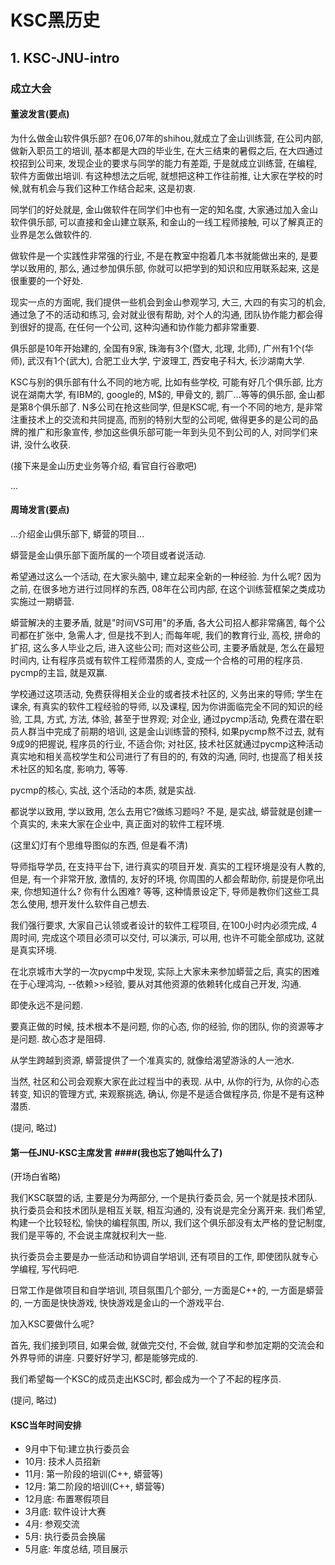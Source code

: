 # KSC黑历史 #
## 1. KSC-JNU-intro
### 成立大会 ###
#### 董波发言(要点) ####
<!--
编者:我真的想不起董波是什么大神了, 反正是金山的人
-->

为什么做金山软件俱乐部? 在06,07年的shihou,就成立了金山训练营, 在公司内部, 做新入职员工的培训, 基本都是大四的毕业生, 在大三结束的暑假之后, 在大四通过校招到公司来, 发现企业的要求与同学的能力有差距, 于是就成立训练营, 在编程, 软件方面做出培训. 有这种想法之后呢, 就想把这种工作往前推, 让大家在学校的时候,就有机会与我们这种工作结合起来, 这是初衷.

同学们的好处就是, 金山做软件在同学们中也有一定的知名度, 大家通过加入金山软件俱乐部, 可以直接和金山建立联系, 和金山的一线工程师接触, 可以了解真正的业界是怎么做软件的.

做软件是一个实践性非常强的行业, 不是在教室中抱着几本书就能做出来的, 是要学以致用的, 那么, 通过参加俱乐部, 你就可以把学到的知识和应用联系起来, 这是很重要的一个好处.

现实一点的方面呢, 我们提供一些机会到金山参观学习, 大三, 大四的有实习的机会, 通过急了不的活动和练习, 会对就业很有帮助, 对个人的沟通, 团队协作能力都会得到很好的提高, 在任何一个公司, 这种沟通和协作能力都非常重要.

俱乐部是10年开始建的, 全国有9家, 珠海有3个(暨大, 北理, 北师), 广州有1个(华师), 武汉有1个(武大), 合肥工业大学, 宁波理工, 西安电子科大, 长沙湖南大学.

KSC与别的俱乐部有什么不同的地方呢, 比如有些学校, 可能有好几个俱乐部, 比方说在湖南大学, 有IBM的, google的, M$的, 甲骨文的, 鹅厂...等等的俱乐部, 金山都是第8个俱乐部了. N多公司在抢这些同学, 但是KSC呢, 有一个不同的地方, 是非常注重技术上的交流和共同提高, 而别的特别大型的公司呢, 做得更多的是公司的品牌的推广和形象宣传, 参加这些俱乐部可能一年到头见不到公司的人, 对同学们来讲, 没什么收获.

(接下来是金山历史业务等介绍, 看官自行谷歌吧)

...

#### 周琦发言(要点) ####
...介绍金山俱乐部下, 蟒营的项目...

蟒营是金山俱乐部下面所属的一个项目或者说活动.

希望通过这么一个活动, 在大家头脑中, 建立起来全新的一种经验. 为什么呢? 因为之前, 在很多地方进行过同样的东西, 08年在公司内部, 在这个训练营框架之类成功实施过一期蟒营.

蟒营解决的主要矛盾, 就是"时间VS可用"的矛盾, 各大公司招人都非常痛苦, 每个公司都在扩张中, 急需人才, 但是找不到人; 而每年呢, 我们的教育行业, 高校, 拼命的扩招, 这么多人毕业之后, 进入这些公司; 而对这些公司, 主要矛盾就是, 怎么在最短时间内, 让有程序员或有软件工程师潜质的人, 变成一个合格的可用的程序员. pycmp的主旨, 就是双赢.

学校通过这项活动, 免费获得相关企业的或者技术社区的, 义务出来的导师; 学生在课余, 有真实的软件工程经验的导师, 以及课程, 因为你讲面临完全不同的知识的经验, 工具, 方式, 方法, 体验, 甚至于世界观; 对企业, 通过pycmp活动, 免费在潜在职员人群当中完成了前期的培训, 这是金山训练营的预科, 如果pycmp熬不过去, 就有9成9的把握说, 程序员的行业, 不适合你; 对社区, 技术社区就通过pycmp这种活动真实地和相关高校学生和公司进行了有目的的, 有效的沟通, 同时, 也提高了相关技术社区的知名度, 影响力, 等等.

pycmp的核心, 实战, 这个活动的本质, 就是实战.

都说学以致用, 学以致用, 怎么去用它?做练习题吗? 不是, 是实战, 蟒营就是创建一个真实的, 未来大家在企业中, 真正面对的软件工程环境.

(这里幻灯有个思维导图似的东西, 但是看不清)

导师指导学员, 在支持平台下, 进行真实的项目开发. 真实的工程环境是没有人教的, 但是, 有一个非常开放, 激情的, 友好的环境, 你周围的人都会帮助你, 前提是你吼出来, 你想知道什么? 你有什么困难? 等等, 这种情景设定下, 导师是教你们这些工具怎么使用, 想开发什么软件自己想去.

我们强行要求, 大家自己认领或者设计的软件工程项目, 在100小时内必须完成, 4周时间, 完成这个项目必须可以交付, 可以演示, 可以用, 也许不可能全部成功, 这就是真实环境.

在北京城市大学的一次pycmp中发现, 实际上大家未来参加蟒营之后, 真实的困难在于心理鸿沟, --依赖>>经验, 要从对其他资源的依赖转化成自己开发, 沟通.

即使永远不是问题.

要真正做的时候, 技术根本不是问题, 你的心态, 你的经验, 你的团队, 你的资源等才是问题. 故心态才是阻碍. 

从学生跨越到资源, 蟒营提供了一个准真实的, 就像给渴望游泳的人一池水.

当然, 社区和公司会观察大家在此过程当中的表现. 从中, 从你的行为, 从你的心态转变, 知识的管理方式, 来观察挑选, 确认, 你是不是适合做程序员, 你是不是有这种潜质. 

(提问, 略过)

#### 第一任JNU-KSC主席发言 ####(我也忘了她叫什么了)

(开场白省略)

我们KSC联盟的话, 主要是分为两部分, 一个是执行委员会, 另一个就是技术团队. 执行委员会和技术团队是相互关联, 相互沟通的, 没有说是完全分离开来. 我们希望, 构建一个比较轻松, 愉快的编程氛围, 所以, 我们这个俱乐部没有太严格的登记制度, 我们是平等的, 不会说主席就权利大一些.

执行委员会主要是办一些活动和协调自学培训, 还有项目的工作, 即使团队就专心学编程, 写代码吧.

日常工作是做项目和自学培训, 项目氛围几个部分, 一方面是C++的, 一方面是蟒营的, 一方面是快快游戏, 快快游戏是金山的一个游戏平台.

加入KSC要做什么呢?

首先, 我们接到项目, 如果会做, 就做完交付, 不会做, 就自学和参加定期的交流会和外界导师的讲座. 只要好好学习, 都是能够完成的.

我们希望每一个KSC的成员走出KSC时, 都会成为一个了不起的程序员.


(提问, 略过)

#### KSC当年时间安排 ####
- 9月中下旬:建立执行委员会
- 10月: 技术人员招新
- 11月: 第一阶段的培训(C++, 蟒营等)
- 12月: 第二阶段的培训(C++, 蟒营等)
- 12月底: 布置寒假项目
- 3月底: 软件设计大赛
- 4月: 参观交流
- 5月: 执行委员会换届
- 5月底: 年度总结, 项目展示
